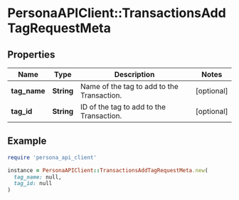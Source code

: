 # PersonaAPIClient::TransactionsAddTagRequestMeta

## Properties

| Name | Type | Description | Notes |
| ---- | ---- | ----------- | ----- |
| **tag_name** | **String** | Name of the tag to add to the Transaction. | [optional] |
| **tag_id** | **String** | ID of the tag to add to the Transaction. | [optional] |

## Example

```ruby
require 'persona_api_client'

instance = PersonaAPIClient::TransactionsAddTagRequestMeta.new(
  tag_name: null,
  tag_id: null
)
```


